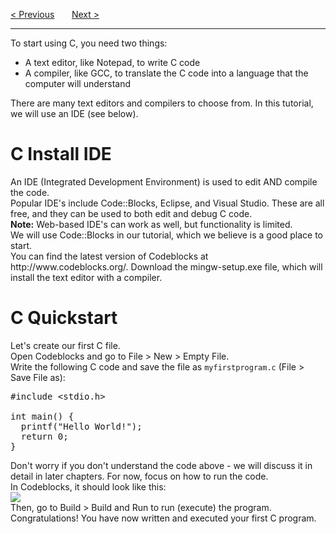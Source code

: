 <a href="/Home.md">&lt; Previous</a>
&nbsp;&nbsp;&nbsp;&nbsp;&nbsp;
<a href="/Get-Started.md">Next &gt;</a>
<hr>
To start using C, you need two things:
<ul>
  <li>A text editor, like Notepad, to write C code</li>
  <li>A compiler, like GCC, to translate the C code into a language that the computer will understand</li>
</ul>
There are many text editors and compilers to choose from. In this tutorial, we will use an IDE (see below).
<h1>C Install IDE</h1>
An IDE (Integrated Development Environment) is used to edit AND compile the code.
<br>
Popular IDE's include Code::Blocks, Eclipse, and Visual Studio. These are all free, and they can be used to both edit and debug C code.
<br>
<b>Note:</b> Web-based IDE's can work as well, but functionality is limited.
<br>
We will use Code::Blocks in our tutorial, which we believe is a good place to start.
<br>
You can find the latest version of Codeblocks at http://www.codeblocks.org/. Download the mingw-setup.exe file, which will install the text editor with a compiler.
<h1>C Quickstart</h1>
Let's create our first C file.
<br>
Open Codeblocks and go to File &gt; New &gt; Empty File.
<br>
Write the following C code and save the file as <code>myfirstprogram.c</code> (File &gt; Save File as):
<pre>
#include &lt;stdio.h&gt;<br>
int main() {
  printf("Hello World!");
  return 0;
}
</pre>
Don't worry if you don't understand the code above - we will discuss it in detail in later chapters. For now, focus on how to run the code.
<br>
In Codeblocks, it should look like this:
<br>
<img src="https://i.imgur.com/v8pUiPl.png">
<br>
Then, go to Build &gt; Build and Run to run (execute) the program.
<br>
Congratulations! You have now written and executed your first C program.

